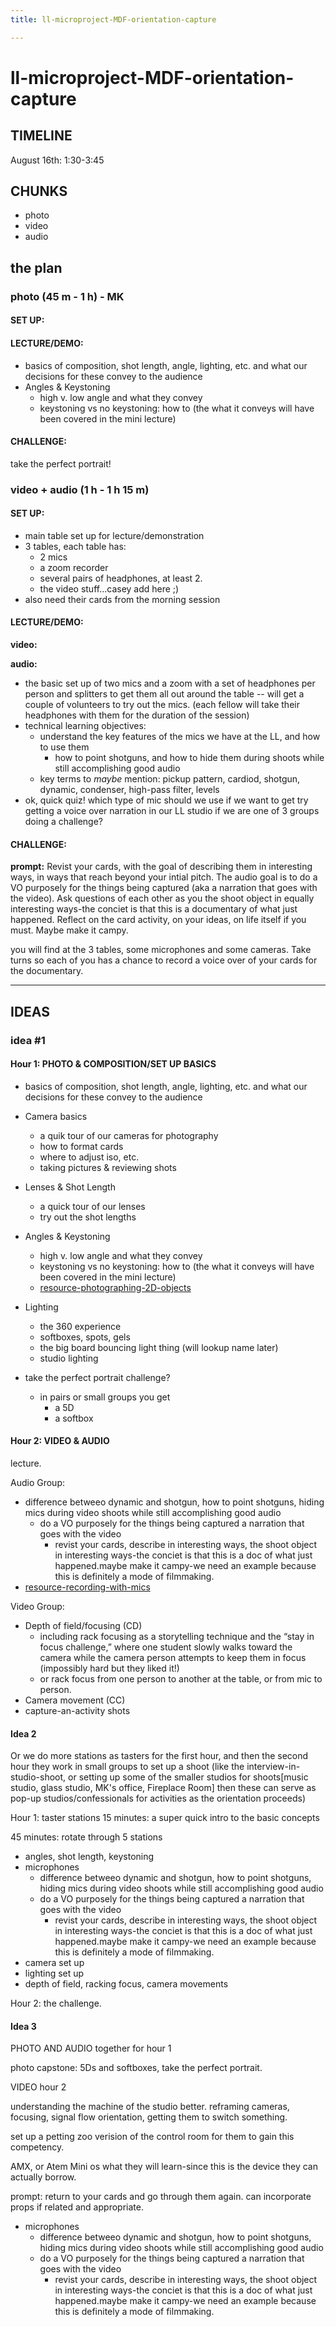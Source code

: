 ```yaml
---
title: ll-microproject-MDF-orientation-capture

---
```


# ll-microproject-MDF-orientation-capture

## TIMELINE

August 16th: 1:30-3:45

## CHUNKS
* photo
* video
* audio

## the plan
### photo (45 m - 1 h) - MK
#### SET UP:
#### LECTURE/DEMO:
* basics of composition, shot length, angle, lighting, etc. and what our decisions for these convey to the audience
* Angles & Keystoning
    * high v. low angle and what they convey
    * keystoning vs no keystoning: how to (the what it conveys will have been covered in the mini lecture)

#### CHALLENGE:
take the perfect portrait!
### video + audio (1 h - 1 h 15 m)
#### SET UP:
- main table set up for lecture/demonstration
- 3 tables, each table has:
    - 2 mics
    - a zoom recorder
    - several pairs of headphones, at least 2.
    - the video stuff...casey add here ;)
- also need their cards from the morning session

#### LECTURE/DEMO:
**video:**

**audio:**
- the basic set up of two mics and a zoom with a set of headphones per person and splitters to get them all out around the table -- will get a couple of volunteers to try out the mics. (each fellow will take their headphones with them for the duration of the session)
- technical learning objectives:
    * understand the key features of the mics we have at the LL, and how to use them
        * how to point shotguns, and how to hide them during shoots while still accomplishing good audio
    * key terms to *maybe* mention: pickup pattern, cardiod, shotgun, dynamic, condenser, high-pass filter, levels
- ok, quick quiz! which type of mic should we use if we want to get try getting a voice over narration in our LL studio if we are one of 3 groups doing a challenge? 


#### CHALLENGE:
**prompt:**
Revist your cards, with the goal of describing them in interesting ways, in ways that reach beyond your intial pitch. The audio goal is to do a VO purposely for the things being captured (aka a narration that goes with the video). Ask questions of each other as you the shoot object in equally interesting ways-the conciet is that this is a documentary of what just happened. Reflect on the card activity, on your ideas, on life itself if you must. Maybe make it campy. 

you will find at the 3 tables, some microphones and some cameras. Take turns so each of you has a chance to record a voice over of your cards for the documentary.

    
  

---


## IDEAS




### idea #1

#### Hour 1: PHOTO & COMPOSITION/SET UP BASICS


* basics of composition, shot length, angle, lighting, etc. and what our decisions for these convey to the audience

* Camera basics
    * a quik tour of our cameras for photography
    * how to format cards
    * where to adjust iso, etc.
    * taking pictures & reviewing shots
* Lenses & Shot Length
    * a quick tour of our lenses
    * try out the shot lengths
* Angles & Keystoning
    * high v. low angle and what they convey
    * keystoning vs no keystoning: how to (the what it conveys will have been covered in the mini lecture)
    * [resource-photographing-2D-objects](https://resources.learninglab.xyz/simple/people/casey-c/photographing-2D)
* Lighting
    * the 360 experience
    * softboxes, spots, gels
    * the big board bouncing light thing (will lookup name later)
    * studio lighting


* take the perfect portrait challenge?
    * in pairs or small groups you get
        * a 5D
        * a softbox

#### Hour 2: VIDEO & AUDIO

lecture. 

Audio Group:
* difference betweeo dynamic and shotgun, how to point shotguns, hiding mics during video shoots while still accomplishing good audio
    * do a VO purposely for the things being captured a narration that goes with the video
        * revist your cards, describe in interesting ways, the shoot object in interesting ways-the conciet is that this is a doc of what just happened.maybe make it campy-we need an example because this is definitely a mode of filmmaking.
* [resource-recording-with-mics](https://hackmd.io/nMAoEzyJStm-M5cQeJu1IQ)


Video Group:
* Depth of field/focusing (CD)
    * including rack focusing as a storytelling technique and the “stay in focus challenge,” where one student slowly walks toward the camera while the camera person attempts to keep them in focus (impossibly hard but they liked it!)
    * or rack focus from one person to another at the table, or from mic to person.
* Camera movement (CC)
* capture-an-activity shots
   


#### Idea 2


Or we do more stations as tasters for the first hour, and then the second hour they work in small groups to set up a shoot (like the interview-in-studio-shoot, or setting up some of the smaller studios for shoots[music studio, glass studio, MK's office, Fireplace Room] then these can serve as pop-up studios/confessionals for activities as the orientation proceeds)

Hour 1: taster stations
15 minutes: a super quick intro to the basic concepts

45 minutes: rotate through 5 stations
* angles, shot length, keystoning
* microphones
    * difference betweeo dynamic and shotgun, how to point shotguns, hiding mics during video shoots while still accomplishing good audio
    * do a VO purposely for the things being captured a narration that goes with the video
        * revist your cards, describe in interesting ways, the shoot object in interesting ways-the conciet is that this is a doc of what just happened.maybe make it campy-we need an example because this is definitely a mode of filmmaking.
* camera set up
* lighting set up
* depth of field, racking focus, camera movements

Hour 2: the challenge.

#### Idea 3

PHOTO AND AUDIO together for hour 1

photo capstone: 5Ds and softboxes, take the perfect portrait.



VIDEO hour 2

understanding the machine of the studio better. reframing cameras, focusing, signal flow orientation, getting them to switch something. 

set up a petting zoo verision of the control room for them to gain this competency.

AMX, or Atem Mini os what they will learn-since this is the device they can actually borrow.


prompt: return to your cards and go through them again. can incorporate props if related and appropriate. 

* microphones
    * difference betweeo dynamic and shotgun, how to point shotguns, hiding mics during video shoots while still accomplishing good audio
    * do a VO purposely for the things being captured a narration that goes with the video
        * revist your cards, describe in interesting ways, the shoot object in interesting ways-the conciet is that this is a doc of what just happened.maybe make it campy-we need an example because this is definitely a mode of filmmaking.